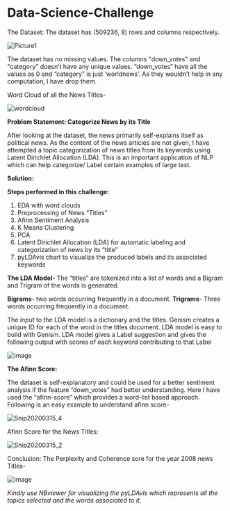 # Data-Science-Challenge
The Dataset:
The dataset has (509236, 8) rows and columns respectively.

![Picture1](https://user-images.githubusercontent.com/13540908/76710198-b257ab80-66c2-11ea-8592-db64692fbd6d.png)

The dataset has no missing values. 
The columns "down_votes"  and "category" doesn’t have any unique values. “down_votes” have all the values as 0 and “category” is just ‘worldnews’. As they wouldn’t help in any computation, I have drop them.

Word Cloud of all the News Titles-

![wordcloud](https://user-images.githubusercontent.com/13540908/76710234-0793bd00-66c3-11ea-8f7a-886b44f4619c.png)


**Problem Statement: Categorize News by its Title**

After looking at the dataset, the news primarily self-explains itself as political news. As the content of the news articles are not given, I have attempted a topic categorization of news titles from its keywords using Latent Dirichlet Allocation (LDA).
This is an important application of NLP which can help categorize/ Label certain examples of large text. 

**Solution:**
 
**Steps performed in this challenge:**

1) EDA with word clouds
2) Preprocessing of News “Titles”
3) Afinn Sentiment Analysis
4) K Means Clustering
5) PCA
6) Latent Dirichlet Allocation (LDA) for automatic labeling and categorization of news by its “title”
7) pyLDAvis chart to visualize the produced labels and its associated keywords

**The LDA Model-**
The “titles” are tokenized into a list of words and a Bigram and Trigram of the words is generated. 

**Bigrams**- two words occurring frequently in a document.
**Trigrams**- Three words occurring frequently in a document.

The input to the LDA model is a dictionary and the titles. Genism creates a unique ID for each of the word in the titles document. LDA model is easy to build with Genism. LDA model gives a Label suggestion and gives the following output with scores of each keyword contributing to that Label

![image](https://user-images.githubusercontent.com/13540908/76710303-a8827800-66c3-11ea-9285-ea8a71aabdf6.png)


**The Afinn Score:**

The dataset is self-explanatory and could be used for a better sentiment analysis if the feature “down_votes” had better understanding. Here I have used the “afinn-score” which provides a word-list based approach. Following is an easy example to understand afinn score-

![Snip20200315_4](https://user-images.githubusercontent.com/13540908/76710233-0793bd00-66c3-11ea-9e82-cbd46183bdf9.png)

Afinn Score for the News Titles:

![Snip20200315_2](https://user-images.githubusercontent.com/13540908/76710231-05c9f980-66c3-11ea-8dba-fc0ffdc72b2b.png)


Conclusion: The Perplexity and Coherence sore for the year 2008 news Titles-

![image](https://user-images.githubusercontent.com/13540908/76710419-a79e1600-66c4-11ea-9bf8-10bdb770ac67.png)

*Kindly use NBviewer for visualizing the pyLDAvis which represents all the topics selected and the words associated to it.*
